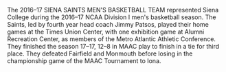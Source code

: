 The 2016–17 SIENA SAINTS MEN'S BASKETBALL TEAM represented Siena College during the 2016–17 NCAA Division I men's basketball season. The Saints, led by fourth year head coach Jimmy Patsos, played their home games at the Times Union Center, with one exhibition game at Alumni Recreation Center, as members of the Metro Atlantic Athletic Conference. They finished the season 17–17, 12–8 in MAAC play to finish in a tie for third place. They defeated Fairfield and Monmouth before losing in the championship game of the MAAC Tournament to Iona.
